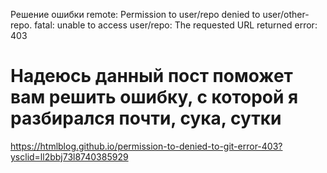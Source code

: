 Решение ошибки remote: Permission to user/repo denied to user/other-repo. fatal: unable to access user/repo: The requested URL returned error: 403

# Надеюсь данный пост поможет вам решить ошибку, с которой я разбирался почти, сука, сутки

https://htmlblog.github.io/permission-to-denied-to-git-error-403?ysclid=ll2bbj73l8740385929
